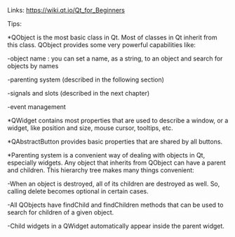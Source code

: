 Links:
https://wiki.qt.io/Qt_for_Beginners

Tips:

*QObject is the most basic class in Qt. Most of classes in Qt inherit from this class. QObject provides some very powerful capabilities like:

-object name : you can set a name, as a string, to an object and search for objects by names

-parenting system (described in the following section)

-signals and slots (described in the next chapter)

-event management

*QWidget contains most properties that are used to describe a window, or a widget, like position and size, mouse cursor, tooltips, etc.

*QAbstractButton provides basic properties that are shared by all buttons.

*Parenting system is a convenient way of dealing with objects in Qt, especially widgets. Any object that inherits from QObject can have a parent and children. This hierarchy tree makes many things convenient:

-When an object is destroyed, all of its children are destroyed as well. So, calling delete becomes optional in certain cases.

-All QObjects have findChild and findChildren methods that can be used to search for children of a given object.

-Child widgets in a QWidget automatically appear inside the parent widget.
